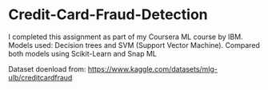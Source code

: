 # Credit-Card-Fraud-Detection
I completed this assignment as part of my Coursera ML course by IBM. Models used: Decision trees and SVM (Support Vector Machine). Compared both models using Scikit-Learn and Snap ML

Dataset doenload from: https://www.kaggle.com/datasets/mlg-ulb/creditcardfraud
